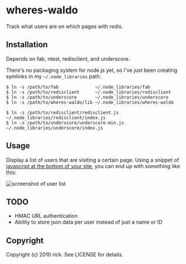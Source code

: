 # wheres-waldo

Track what users are on which pages with redis.

## Installation

Depends on fab, ntest, redisclient, and underscore.

There's no packaging system for node.js yet, so I've just been creating symlinks
in my `~/.node_libraries` path.

    $ ln -s /path/to/fab              ~/.node_libraries/fab
    $ ln -s /path/to/redisclient      ~/.node_libraries/redisclient
    $ ln -s /path/to/underscore       ~/.node_libraries/underscore
    $ ln -s /path/to/wheres-waldo/lib ~/.node_libraries/wheres-waldo

    $ ln -s /path/to/redisclient/redisclient.js   ~/.node_libraries/redisclient/index.js
    $ ln -s /path/to/underscore/underscore-min.js ~/.node_libraries/underscore/index.js

## Usage

Display a list of users that are visiting a certain page.  Using a snippet of [javascript at the bottom of your site](http://gist.github.com/279689), you can end up with something like this:

![screenshot of user list](http://img.skitch.com/20100118-py3rmqkfw51d4ra6im7ump6wyk.png)

## TODO

* HMAC URL authentication
* Ability to store json data per user instead of just a name or ID

## Copyright

Copyright (c) 2010 rick. See LICENSE for details.
